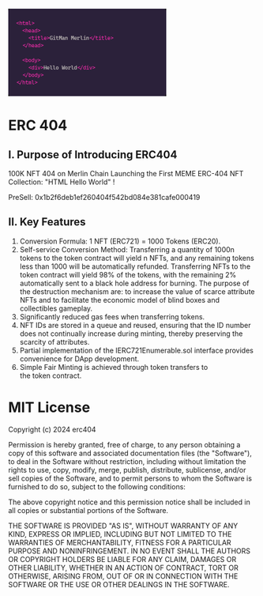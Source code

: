 [![cover](https://github.com/gitmanmerlin/contracts-main/blob/main/cover.jpg)](https://github.com/gitmanmerlin/contracts-main/blob/main/cover.jpg)

# ERC 404

## I. Purpose of Introducing ERC404
100K NFT 404 on Merlin Chain  Launching the First MEME ERC-404 NFT Collection: "HTML Hello World" !

PreSell: 0x1b2f6deb1ef260404f542bd084e381cafe000419

## II. Key Features
1. Conversion Formula: 1 NFT (ERC721) = 1000 Tokens (ERC20).
2. Self-service Conversion Method:
Transferring a quantity of 1000n tokens to the token contract will yield n NFTs, and any remaining tokens less than 1000 will be automatically refunded.
Transferring NFTs to the token contract will yield 98% of the tokens, with the remaining 2% automatically sent to a black hole address for burning.
The purpose of the destruction mechanism are: to increase the value of scarce attribute NFTs and to facilitate the economic model of blind boxes and collectibles gameplay.
3. Significantly reduced gas fees when transferring tokens.
4. NFT IDs are stored in a queue and reused, ensuring that the ID number does not continually increase during minting, thereby preserving the scarcity of attributes.
5. Partial implementation of the IERC721Enumerable.sol interface provides convenience for DApp development.
6. Simple Fair Minting is achieved through token transfers to the token contract.

# MIT License

Copyright (c) 2024 erc404

Permission is hereby granted, free of charge, to any person obtaining a copy
of this software and associated documentation files (the "Software"), to deal
in the Software without restriction, including without limitation the rights
to use, copy, modify, merge, publish, distribute, sublicense, and/or sell
copies of the Software, and to permit persons to whom the Software is
furnished to do so, subject to the following conditions:

The above copyright notice and this permission notice shall be included in all
copies or substantial portions of the Software.

THE SOFTWARE IS PROVIDED "AS IS", WITHOUT WARRANTY OF ANY KIND, EXPRESS OR
IMPLIED, INCLUDING BUT NOT LIMITED TO THE WARRANTIES OF MERCHANTABILITY,
FITNESS FOR A PARTICULAR PURPOSE AND NONINFRINGEMENT. IN NO EVENT SHALL THE
AUTHORS OR COPYRIGHT HOLDERS BE LIABLE FOR ANY CLAIM, DAMAGES OR OTHER
LIABILITY, WHETHER IN AN ACTION OF CONTRACT, TORT OR OTHERWISE, ARISING FROM,
OUT OF OR IN CONNECTION WITH THE SOFTWARE OR THE USE OR OTHER DEALINGS IN THE
SOFTWARE.
